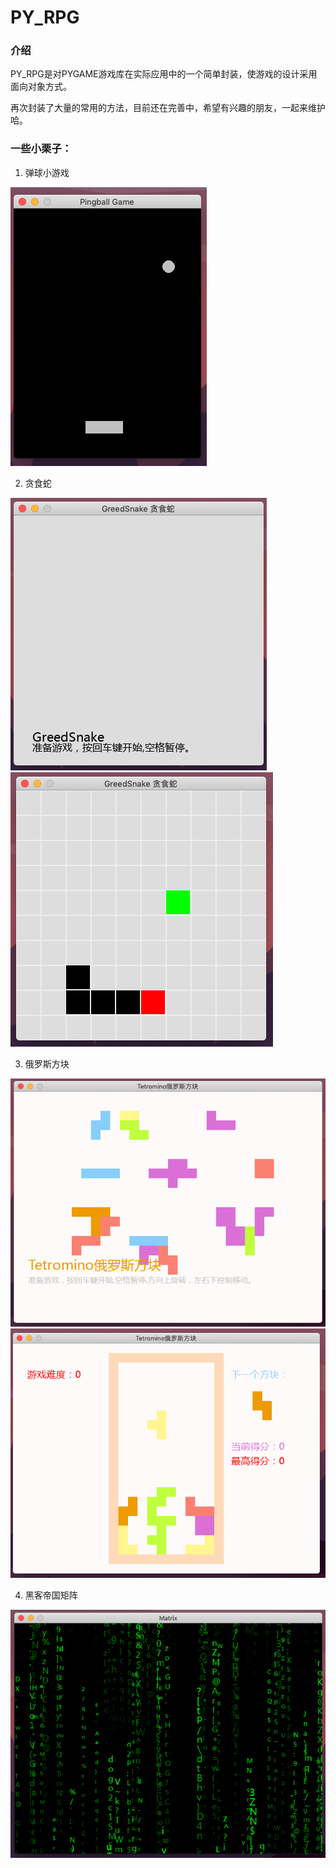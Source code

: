 # PY_RPG

### 介绍

PY_RPG是对PYGAME游戏库在实际应用中的一个简单封装，使游戏的设计采用面向对象方式。

再次封装了大量的常用的方法，目前还在完善中，希望有兴趣的朋友，一起来维护哈。

### 一些小栗子：

1. 弹球小游戏

![](./images/pingball..png)

2. 贪食蛇

![](./images/demo03GreedSnake.png)
![](./images/demo03GreedSnake1.png)

3. 俄罗斯方块

![](./images/demo04Tetromino.png)
![](./images/demo04Tetromino1.png)

4. 黑客帝国矩阵

![](./images/demo05Matrix.png)